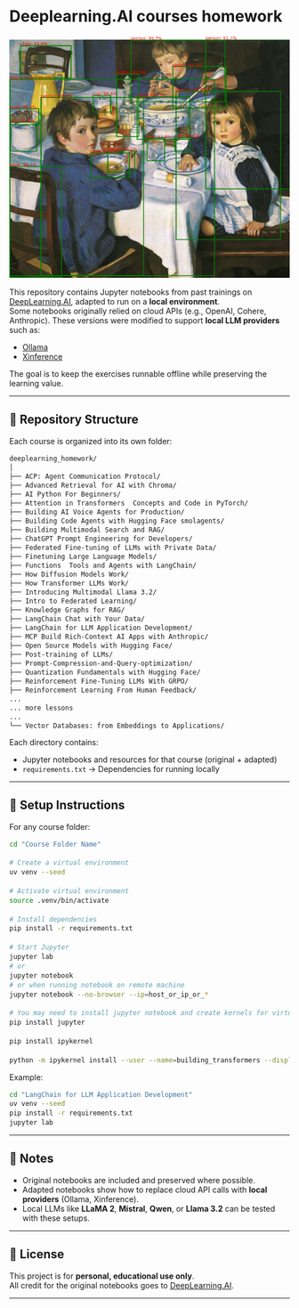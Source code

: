 # Deeplearning.AI courses homework





![Deep learning](Open_Source_Models_with_Hugging_Face/labeled_image.PNG)



This repository contains Jupyter notebooks from past trainings on [DeepLearning.AI](https://learn.deeplearning.ai), adapted to run on a **local environment**.  
Some notebooks originally relied on cloud APIs (e.g., OpenAI, Cohere, Anthropic). These versions were modified to support **local LLM providers** such as:

- [Ollama](https://ollama.ai/)  
- [Xinference](https://github.com/xorbitsai/inference)  

The goal is to keep the exercises runnable offline while preserving the learning value.

---

## 📂 Repository Structure

Each course is organized into its own folder:

```
deeplearning_homework/
│
├── ACP: Agent Communication Protocol/
├── Advanced Retrieval for AI with Chroma/
├── AI Python For Beginners/
├── Attention in Transformers  Concepts and Code in PyTorch/
├── Building AI Voice Agents for Production/
├── Building Code Agents with Hugging Face smolagents/
├── Building Multimodal Search and RAG/
├── ChatGPT Prompt Engineering for Developers/
├── Federated Fine-tuning of LLMs with Private Data/
├── Finetuning Large Language Models/
├── Functions  Tools and Agents with LangChain/
├── How Diffusion Models Work/
├── How Transformer LLMs Work/
├── Introducing Multimodal Llama 3.2/
├── Intro to Federated Learning/
├── Knowledge Graphs for RAG/
├── LangChain Chat with Your Data/
├── LangChain for LLM Application Development/
├── MCP Build Rich-Context AI Apps with Anthropic/
├── Open Source Models with Hugging Face/
├── Post-training of LLMs/
├── Prompt-Compression-and-Query-optimization/
├── Quantization Fundamentals with Hugging Face/
├── Reinforcement Fine-Tuning LLMs With GRPO/
├── Reinforcement Learning From Human Feedback/
...
... more lessons 
...
└── Vector Databases: from Embeddings to Applications/
```

Each directory contains:
-  Jupyter notebooks and resources for that course (original + adapted)  
- `requirements.txt` → Dependencies for running locally  

---

## 🚀 Setup Instructions

For any course folder:

```bash
cd "Course Folder Name"

# Create a virtual environment
uv venv --seed

# Activate virtual environment
source .venv/bin/activate

# Install dependencies
pip install -r requirements.txt

# Start Jupyter
jupyter lab
# or
jupyter notebook
# or when running notebook on remote machine
jupyter notebook --no-browser --ip=host_or_ip_or_*

# You may need to install jupyter notebook and create kernels for virtual environments:
pip install jupyter

pip install ipykernel

python -m ipykernel install --user --name=building_transformers --display-name="your-kernel-name"
```

Example:

```bash
cd "LangChain for LLM Application Development"
uv venv --seed
pip install -r requirements.txt
jupyter lab
```

---

## 📝 Notes
- Original notebooks are included and preserved where possible.  
- Adapted notebooks show how to replace cloud API calls with **local providers** (Ollama, Xinference).  
- Local LLMs like **LLaMA 2**, **Mistral**, **Qwen**, or **Llama 3.2** can be tested with these setups.  

---

## 📄 License
This project is for **personal, educational use only**.  
All credit for the original notebooks goes to [DeepLearning.AI](https://learn.deeplearning.ai).  

---
